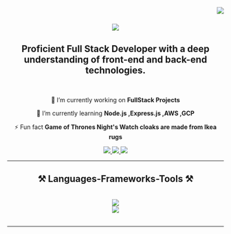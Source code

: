 <img align="right" src="https://visitor-badge.laobi.icu/badge?page_id=HarshithaDhali.HarshithaDhali" />

<h1 align="center">
    <img src="https://readme-typing-svg.herokuapp.com/?font=Righteous&size=35&center=true&vCenter=true&width=500&height=70&duration=4000&lines=Hi+There!+👋;+I'm+Harshitha+D+S!;" />
</h1>

<h2 align="center">Proficient Full Stack Developer with a deep understanding of front-end and back-end technologies.</h2>

<br/>

<div align="center">
 
 🔭 I’m currently working on **FullStack Projects**
 
 🌱 I’m currently learning **Node.js ,Express.js ,AWS ,GCP**

⚡ Fun fact **Game of Thrones Night's Watch cloaks are made from Ikea rugs**

 </div>

 <div align="center"> 
  <a href="mailto:harshithadhali@gmail.com">
    <img src="https://img.shields.io/badge/Gmail-333333?style=for-the-badge&logo=gmail&logoColor=red" />
  </a>
  <a href="https://www.linkedin.com/in/harshitha-d-s/" target="_blank">
    <img src="https://img.shields.io/badge/LinkedIn-0077B5?style=for-the-badge&logo=linkedin&logoColor=white" target="_blank" />
  </a>
  <a href="https://harshithadhali.github.io/Professional_Portfolio/" target="_blank">
    <img src="https://img.shields.io/badge/Portfolio-%23000000.svg?style=for-the-badge&logo=firefox&logoColor=#FF7139" target="_blank" />
  </a>
      
</div>


 <hr/>
 
<h2 align="center">⚒️ Languages-Frameworks-Tools ⚒️</h2>
<br/>
<div align="center">
    <img src="https://skillicons.dev/icons?i=c,cpp,py,html,css,bootstrap,figma" /><br>
    <img src="https://skillicons.dev/icons?i=mysql,mongodb,js,nodejs,express,react,aws,gcp" /><br>
</div>

<br/>
<hr/>


